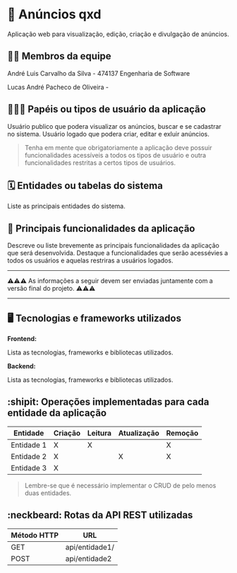 # :checkered_flag: Anúncios qxd

Aplicação web para visualização, edição, criação e divulgação de anúncios.

## :technologist: Membros da equipe
André Luis Carvalho da Silva - 474137 Engenharia de Software

Lucas André Pacheco de Oliveira - 

## :people_holding_hands: Papéis ou tipos de usuário da aplicação

Usuário publico que podera visualizar os anúncios, buscar e se cadastrar no sistema.
Usuário logado que podera criar, editar e exluir anúncios.

> Tenha em mente que obrigatoriamente a aplicação deve possuir funcionalidades acessíveis a todos os tipos de usuário e outra funcionalidades restritas a certos tipos de usuários.

## :spiral_calendar: Entidades ou tabelas do sistema

Liste as principais entidades do sistema.

## :triangular_flag_on_post:	 Principais funcionalidades da aplicação

Descreve ou liste brevemente as principais funcionalidades da aplicação que será desenvolvida. Destaque a funcionalidades que serão acessévies a todos os usuários e aquelas restriras a usuários logados.


----

:warning::warning::warning: As informações a seguir devem ser enviadas juntamente com a versão final do projeto. :warning::warning::warning:


----

## :desktop_computer: Tecnologias e frameworks utilizados

**Frontend:**

Lista as tecnologias, frameworks e bibliotecas utilizados.

**Backend:**

Lista as tecnologias, frameworks e bibliotecas utilizados.


## :shipit: Operações implementadas para cada entidade da aplicação


| Entidade| Criação | Leitura | Atualização | Remoção |
| --- | --- | --- | --- | --- |
| Entidade 1 | X |  X  |  | X |
| Entidade 2 | X |    |  X | X |
| Entidade 3 | X |    |  |  |

> Lembre-se que é necessário implementar o CRUD de pelo menos duas entidades.

## :neckbeard: Rotas da API REST utilizadas

| Método HTTP | URL |
| --- | --- |
| GET | api/entidade1/|
| POST | api/entidade2 |

